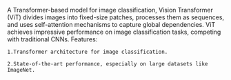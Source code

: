 A Transformer-based model for image classification, Vision Transformer (ViT) divides images into fixed-size patches, processes them as sequences, and uses self-attention mechanisms to capture global dependencies. ViT achieves impressive performance on image classification tasks, competing with traditional CNNs.
Features:

    1.Transformer architecture for image classification.

    2.State-of-the-art performance, especially on large datasets like ImageNet.
